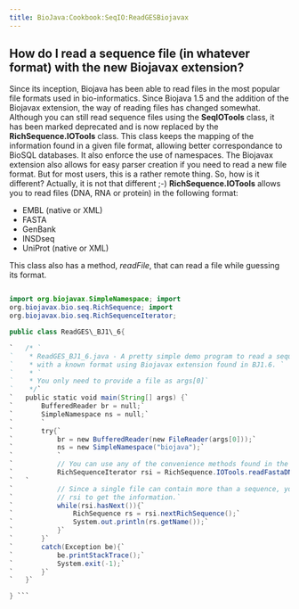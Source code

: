 ```yaml
---
title: BioJava:Cookbook:SeqIO:ReadGESBiojavax
---
```


How do I read a sequence file (in whatever format) with the new Biojavax extension?
-----------------------------------------------------------------------------------

Since its inception, Biojava has been able to read files in the most
popular file formats used in bio-informatics. Since Biojava 1.5 and the
addition of the Biojavax extension, the way of reading files has changed
somewhat. Although you can still read sequence files using the
**SeqIOTools** class, it has been marked deprecated and is now replaced
by the **RichSequence.IOTools** class. This class keeps the mapping of
the information found in a given file format, allowing better
correspondance to BioSQL databases. It also enforce the use of
namespaces. The Biojavax extension also allows for easy parser creation
if you need to read a new file format. But for most users, this is a
rather remote thing. So, how is it different? Actually, it is not that
different ;-) **RichSequence.IOTools** allows you to read files (DNA,
RNA or protein) in the following format:

-   EMBL (native or XML)
-   FASTA
-   GenBank
-   INSDseq
-   UniProt (native or XML)

This class also has a method, *readFile*, that can read a file while
guessing its format.

```java import java.io.BufferedReader; import java.io.FileReader;

import org.biojavax.SimpleNamespace; import
org.biojavax.bio.seq.RichSequence; import
org.biojavax.bio.seq.RichSequenceIterator;

public class ReadGES\_BJ1\_6{

`   /* `  
`    * ReadGES_BJ1_6.java - A pretty simple demo program to read a sequence file`  
`    * with a known format using Biojavax extension found in BJ1.6. `  
`    * `  
`    * You only need to provide a file as args[0]`  
`    */`  
`   public static void main(String[] args) {`  
`       BufferedReader br = null;`  
`       SimpleNamespace ns = null;`  
`       `  
`       try{`  
`           br = new BufferedReader(new FileReader(args[0]));`  
`           ns = new SimpleNamespace("biojava");`  
`           `  
`           // You can use any of the convenience methods found in the BioJava 1.6 API`  
`           RichSequenceIterator rsi = RichSequence.IOTools.readFastaDNA(br,ns);`  
`   `  
`           // Since a single file can contain more than a sequence, you need to iterate over`  
`           // rsi to get the information.`  
`           while(rsi.hasNext()){`  
`               RichSequence rs = rsi.nextRichSequence();`  
`               System.out.println(rs.getName());`  
`           }`  
`       }`  
`       catch(Exception be){`  
`           be.printStackTrace();`  
`           System.exit(-1);`  
`       }`  
`   }`

} ```
